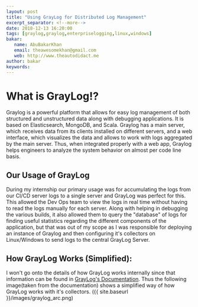 ```yaml
--- 
layout: post    
title: "Using GrayLog for Distributed Log Management"  
excerpt_separator: <!--more-->
date: 2018-12-13 16:20:00
tags: [graylog,graylog,enterpriselogging,linux,windows]
bakar:
   name: AbuBakarKhan
   email: theawesomekhan@gmail.com
   web: http://www.theautodidact.me
author: bakar
keywords:
---    
```



# What is GrayLog!? 
Graylog is a powerful platform that allows for easy log management of both structured and unstructured data along with debugging applications. It is based on Elasticsearch, MongoDB, and Scala. Graylog has a main server, which  receives data from its clients installed on different servers, and a web interface, which visualizes the data and allows to work with logs aggregated by the main server. Thus, when integrated properly with a web app, Graylog helps engineers to analyze the system behavior on almost per code line basis.

## Our Usage of GrayLog
During my internship our primary usage was for accumulating the logs from our CI/CD server logs to a single server and GrayLog was perfect for this. This allowed the Dev Ops team to view the logs in real time without having to read the logs manually for each server. Along with helping in debugging the various builds, it also allowed them to query the "database" of logs for finding useful statistics regarding the different components of the application, but that was out of my scope as I was responsible for deploying an instance of Graylog and then configuring it's collectors on Linux/Windows to send logs to the central GrayLog Server.

## How GrayLog Works (Simplified):
I won't go onto the details of how GrayLog works internally since that information can be found in [GrayLog's Documentation](http://docs.graylog.org/en/2.5/). Thus the following image(taken from the documentation) shows a simplified way of how GrayLog works with it's collectors.
({{ site.baseurl }}/images/graylog_arc.png)



